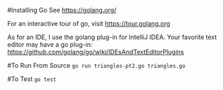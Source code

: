 #Installing Go
See https://golang.org/

For an interactive tour of go, visit https://tour.golang.org

As for an IDE, I use the golang plug-in for IntelliJ IDEA.
Your favorite text editor may have a go plug-in:
https://github.com/golang/go/wiki/IDEsAndTextEditorPlugins

#To Run From Source
`go run triangles-pt2.go triangles.go`

#To Test
`go test`